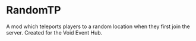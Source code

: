 # RandomTP
A mod which teleports players to a random location when they first join the server.
Created for the Void Event Hub.